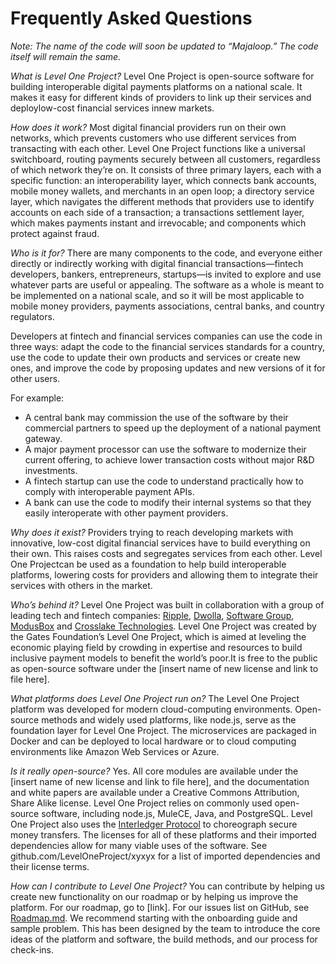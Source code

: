 # Frequently Asked Questions

_Note: The name of the code will soon be updated to “Majaloop.” The code itself will remain the same._

_What is Level One Project?_
Level One Project is open-source software for building interoperable digital payments platforms on a national scale. It makes it easy for different kinds of providers to link up their services and deploylow-cost financial services innew markets.  

_How does it work?_
Most digital financial providers run on their own networks, which prevents customers who use different services from transacting with each other. Level One Project functions like a universal switchboard, routing payments securely between all customers, regardless of which network they’re on. It consists of three primary layers, each with a specific function: an interoperability layer, which connects bank accounts, mobile money wallets, and merchants in an open loop; a directory service layer, which navigates the different methods that providers use to identify accounts on each side of a transaction; a transactions settlement layer, which makes payments instant and irrevocable; and components which protect against fraud.  

_Who is it for?_
There are many components to the code, and everyone either directly or indirectly working with digital financial transactions—fintech developers, bankers, entrepreneurs, startups—is invited to explore and use whatever parts are useful or appealing. The software as a whole is meant to be implemented on a national scale, and so it will be most applicable to mobile money providers, payments associations, central banks, and country regulators.  

Developers at fintech and financial services companies can use the code in three ways: adapt the code to the financial services standards for a country, use the code to update their own products and services or create new ones, and improve the code by proposing updates and new versions of it for other users.  

For example: 
* A central bank may commission the use of the software by their commercial partners to speed up the deployment of a national payment gateway.
* A major payment processor can use the software to modernize their current offering, to achieve lower transaction costs without major R&D investments.
* A fintech startup can use the code to understand practically how to comply with interoperable payment APIs.
* A bank can use the code to modify their internal systems so that they easily interoperate with other payment providers.

_Why does it exist?_
Providers trying to reach developing markets with innovative, low-cost digital financial services have to build everything on their own. This raises costs and segregates services from each other. Level One Projectcan be used as a foundation to help build interoperable platforms, lowering costs for providers and allowing them to integrate their services with others in the market.

_Who’s behind it?_
Level One Project was built in collaboration with a group of leading tech and fintech companies: [Ripple](https://github.com/ripple), [Dwolla](https://github.com/dwolla), [Software Group](http://www.softwaregroup-bg.com/), [ModusBox](http://www.modusbox.com/) and [Crosslake Technologies](http://www.crosslaketech.com/). Level One Project was created by the Gates Foundation’s Level One Project, which is aimed at leveling the economic playing field by crowding in expertise and resources to build inclusive payment models to benefit the world’s poor.It is free to the public as open-source software under the [insert name of new license and link to file here].

_What platforms does Level One Project run on?_
The Level One Project platform was developed for modern cloud-computing environments. Open-source methods and widely used platforms, like node.js, serve as the foundation layer for Level One Project. The microservices are packaged in Docker and can be deployed to local hardware or to cloud computing environments like Amazon Web Services or Azure.

_Is it really open-source?_
Yes. All core modules are available under the [insert name of new license and link to file here], and the documentation and white papers are available under a Creative Commons Attribution, Share Alike license. Level One Project relies on commonly used open-source software, including node.js, MuleCE, Java, and PostgreSQL. Level One Project also uses the [Interledger Protocol](https://github.com/interledger) to choreograph secure money transfers. The licenses for all of these platforms and their imported dependencies allow for many viable uses of the software. See github.com/LevelOneProject/xyxyx for a list of imported dependencies and their license terms.

_How can I contribute to Level One Project?_
You can contribute by helping us create new functionality on our roadmap or by helping us improve the platform. For our roadmap, go to [link]. For our issues list on GitHub, see [Roadmap.md](https://github.com/LevelOneProject/leveloneproject/blob/master/contribute/Roadmap.md). We recommend starting with the onboarding guide and sample problem. This has been designed by the team to introduce the core ideas of the platform and software, the build methods, and our process for check-ins.
